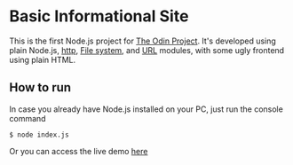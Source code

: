 # Basic Informational Site

This is the first Node.js project for [The Odin Project](https://www.theodinproject.com/courses/nodejs/lessons/basic-informational-site).
It's developed using plain Node.js, [http](https://nodejs.org/api/http.html), [File system](https://nodejs.org/api/fs.html), and [URL](https://nodejs.org/api/url.html) modules, with some ugly frontend using plain HTML.

## How to run
In case you already have Node.js installed on your PC, just run the console command

```console
$ node index.js
```

Or you can access the live demo [here](https://basic-informational-site.gabynicliz.repl.co)
